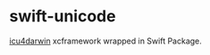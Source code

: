 # swift-unicode

[icu4darwin](https://github.com/readdle/icu4darwin) xcframework wrapped in Swift Package.

